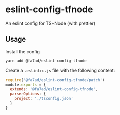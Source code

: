 # eslint-config-tfnode
An eslint config for TS+Node (with prettier)

## Usage

Install the config
```bash
yarn add @fa7ad/eslint-config-tfnode
```

Create a `.eslintrc.js` file with the following content:

```javascript
require('@fa7ad/eslint-config-tfnode/patch')
module.exports = {
  extends: '@fa7ad/eslint-config-tfnode',
  parserOptions: {
    project: './tsconfig.json'
  }
}
```
